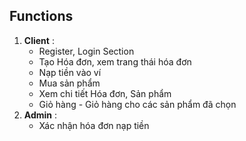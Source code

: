 
Functions
---------

1.  **Client** :
    *   Register, Login Section
    *   Tạo Hóa đơn, xem trang thái hóa đơn
    *   Nạp tiền vào ví
    *   Mua sản phẩm
    *   Xem chi tiết Hóa đơn, Sản phẩm
    *   Giỏ hàng - Giỏ hàng cho các sản phẩm đã chọn
2.  **Admin** :
    *   Xác nhận hóa đơn nạp tiền
 
